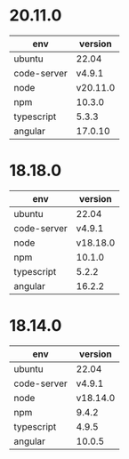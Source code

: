 # 20.11.0

| env         | version  |
| ----------- | -------- |
| ubuntu      | 22.04    |
| code-server | v4.9.1   |
| node        | v20.11.0 |
| npm         | 10.3.0   |
| typescript  | 5.3.3    |
| angular     | 17.0.10  |

# 18.18.0

| env         | version  |
| ----------- | -------- |
| ubuntu      | 22.04    |
| code-server | v4.9.1   |
| node        | v18.18.0 |
| npm         | 10.1.0   |
| typescript  | 5.2.2    |
| angular     | 16.2.2   |

# 18.14.0

| env         | version  |
| ----------- | -------- |
| ubuntu      | 22.04    |
| code-server | v4.9.1   |
| node        | v18.14.0 |
| npm         | 9.4.2    |
| typescript  | 4.9.5    |
| angular     | 10.0.5   |
